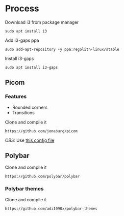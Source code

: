 # Process

Download i3 from package manager
```
sudo apt install i3
```

Add i3-gaps ppa
```
sudo add-apt-repository -y ppa:regolith-linux/stable
```

Install i3-gaps
```
sudo apt install i3-gaps
```

## Picom
### Features 
- Rounded corners
- Transitions

Clone and compile it
```
https://github.com/jonaburg/picom
```

*OBS:* Use [this config file](.config/picom/picom.conf)


## Polybar

Clone and compile it
```
https://github.com/polybar/polybar
```
### Polybar themes
Clone and compile it

```
https://github.com/adi1090x/polybar-themes
```

